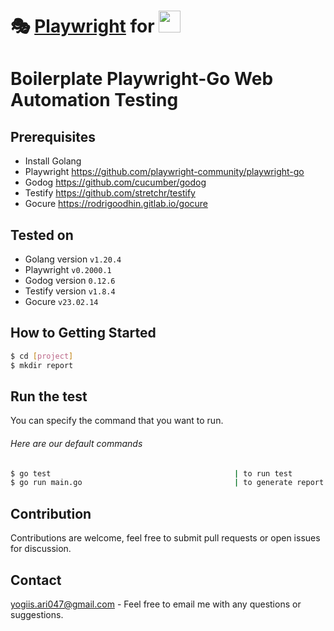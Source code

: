 # 🎭 [Playwright](https://github.com/microsoft/playwright#readme) for <img src="https://user-images.githubusercontent.com/17984549/91302719-343a1d80-e7a7-11ea-8d6a-9448ef598420.png" height="35" />
# Boilerplate Playwright-Go Web Automation Testing 
## Prerequisites

- Install Golang
- Playwright https://github.com/playwright-community/playwright-go
- Godog https://github.com/cucumber/godog
- Testify https://github.com/stretchr/testify
- Gocure https://rodrigoodhin.gitlab.io/gocure


## Tested on

- Golang version `v1.20.4`
- Playwright `v0.2000.1`
- Godog version `0.12.6`
- Testify version `v1.8.4`
- Gocure `v23.02.14`

## How to Getting Started

```sh
$ cd [project]
$ mkdir report
```

## Run the test

You can specify the command that you want to run.

###### Here are our default commands

```sh
$ go test                                         | to run test
$ go run main.go                                  | to generate report html
```

## Contribution

Contributions are welcome, feel free to submit pull requests or open issues for discussion.

## Contact

<yogiis.ari047@gmail.com> - Feel free to email me with any questions or suggestions.
